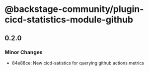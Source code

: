 # @backstage-community/plugin-cicd-statistics-module-github

## 0.2.0

### Minor Changes

- 84e88ce: New cicd-satistics for querying github actions metrics
